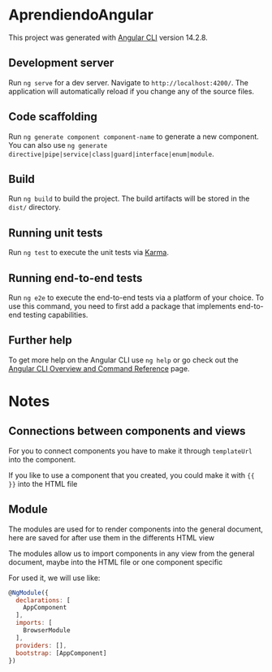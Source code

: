 # AprendiendoAngular

This project was generated with [Angular CLI](https://github.com/angular/angular-cli) version 14.2.8.

## Development server

Run `ng serve` for a dev server. Navigate to `http://localhost:4200/`. The application will automatically reload if you change any of the source files.

## Code scaffolding

Run `ng generate component component-name` to generate a new component. You can also use `ng generate directive|pipe|service|class|guard|interface|enum|module`.

## Build

Run `ng build` to build the project. The build artifacts will be stored in the `dist/` directory.

## Running unit tests

Run `ng test` to execute the unit tests via [Karma](https://karma-runner.github.io).

## Running end-to-end tests

Run `ng e2e` to execute the end-to-end tests via a platform of your choice. To use this command, you need to first add a package that implements end-to-end testing capabilities.

## Further help

To get more help on the Angular CLI use `ng help` or go check out the [Angular CLI Overview and Command Reference](https://angular.io/cli) page.

# Notes

## Connections between components and views

For you to connect components you have to make it through `templateUrl` into the component.

If you like to use a component that you created, you could make it with `{{  }}` into the HTML file

## Module 

The modules are used for to render components into the general document, here are saved for after use them in the differents HTML view

The modules allow us to import components in any view from the general document, maybe  into the HTML file or one component specific

For used it, we will use like:
```javascript
@NgModule({
  declarations: [
    AppComponent
  ],
  imports: [
    BrowserModule
  ],
  providers: [],
  bootstrap: [AppComponent]
})
```